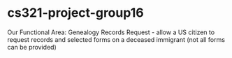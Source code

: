 # cs321-project-group16
Our Functional Area: Genealogy Records Request - allow a US citizen to request records and selected forms on a deceased immigrant (not all forms can be provided)
